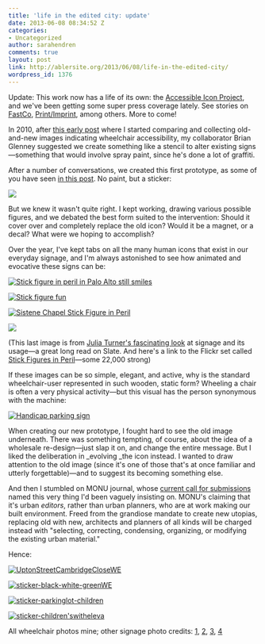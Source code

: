 ```yaml
---
title: 'life in the edited city: update'
date: 2013-06-08 08:34:52 Z
categories:
- Uncategorized
author: sarahendren
comments: true
layout: post
link: http://ablersite.org/2013/06/08/life-in-the-edited-city/
wordpress_id: 1376
---
```


Update: This work now has a life of its own: the [Accessible Icon Project](http://www.accessibleicon.org/), and we've been getting some super press coverage lately. See stories on [FastCo](http://www.fastcodesign.com/1672754/how-a-guerrilla-art-project-gave-birth-to-nycs-new-wheelchair-symbol#1), [Print/Imprint](http://www.printmag.com/logo-design/isotype-disability-logo/), among others. More to come!

In 2010, after [this early post](http://www.ablersite.org/2010/03/ongoing-public-signs/) where I started comparing and collecting old-and-new images indicating wheelchair accessibility, my collaborator Brian Glenney suggested we create something like a stencil to alter existing signs—something that would involve spray paint, since he's done a lot of graffiti.

After a number of conversations, we created this first prototype, as some of you have seen [in this post](http://www.ablersite.org/2010/03/projects-signagewheelchair-ongoing-series/). No paint, but a sticker:

[![](http://ablersite.files.wordpress.com/2010/12/chairdude.jpg)](http://ablersite.files.wordpress.com/2010/12/chairdude.jpg)

But we knew it wasn't quite right. I kept working, drawing various possible figures, and we debated the best form suited to the intervention: Should it cover over and completely replace the old icon? Would it be a magnet, or a decal? What were we hoping to accomplish?

Over the year, I've kept tabs on all the many human icons that exist in our everyday signage, and I'm always astonished to see how animated and evocative these signs can be:

[![Stick figure in peril in Palo Alto still smiles](http://farm3.static.flickr.com/2698/4499045271_de657434ba.jpg)](http://www.flickr.com/photos/marypcb/4499045271/)

[![Stick figure fun](http://farm5.static.flickr.com/4061/5169217718_691cd093e1.jpg)](http://www.flickr.com/photos/helenk/5169217718/)

[![Sistene Chapel Stick Figure in Peril](http://farm4.static.flickr.com/3188/2799306448_584ff735db.jpg)](http://www.flickr.com/photos/ableman/2799306448/)

[![](http://ablersite.files.wordpress.com/2010/12/100308_signs_exit_door.jpg)](http://ablersite.files.wordpress.com/2010/12/100308_signs_exit_door.jpg)

(This last image is from [Julia Turner's fascinating look](http://www.slate.com/id/2245644/) at signage and its usage—a great long read on Slate. And here's a link to the Flickr set called [Stick Figures in Peril](http://www.flickr.com/groups/stickfiguresinperil/pool/with/2799306448/)—some 22,000 strong)

If these images can be so simple, elegant, and active, why is the standard wheelchair-user represented in such wooden, static form? Wheeling a chair is often a very physical activity—but this visual has the person synonymous with the machine:

[![Handicap parking sign](http://farm1.static.flickr.com/244/514058118_06abb28dd3.jpg)](http://www.flickr.com/photos/mojoey/514058118/)

When creating our new prototype, I fought hard to see the old image underneath. There was something tempting, of course, about the idea of a wholesale re-design—just slap it on, and change the entire message. But I liked the deliberation in _evolving _the icon instead. I wanted to draw attention to the old image (since it's one of those that's at once familiar and utterly forgettable)—and to suggest its becoming something else.

And then I stumbled on MONU journal, whose [current call for submissions](http://www.monu-magazine.com/submit.htm) named this very thing I'd been vaguely insisting on. MONU's claiming that it's urban _editors_, rather than urban planners, who are at work making our built environment. Freed from the grandiose mandate to create new utopias, replacing old with new, architects and planners of all kinds will be charged instead with "selecting, correcting, condensing, organizing, or modifying the existing urban material."

Hence:

[![UptonStreetCambridgeCloseWE](http://ablersite.files.wordpress.com/2010/12/uptonstreetcambridgeclosewe.jpg)](http://ablersite.files.wordpress.com/2010/12/uptonstreetcambridgeclosewe.jpg)

[![sticker-black-white-greenWE](http://ablersite.files.wordpress.com/2010/12/sticker-black-white-greenwe.jpg)](http://ablersite.files.wordpress.com/2010/12/sticker-black-white-greenwe.jpg)

[![sticker-parkinglot-children](http://ablersite.files.wordpress.com/2010/12/sticker-parkinglot-children.jpg)](http://ablersite.files.wordpress.com/2010/12/sticker-parkinglot-children.jpg)

[![sticker-children'switheleva](http://ablersite.files.wordpress.com/2010/12/sticker-childrenswitheleva.jpg)](http://ablersite.files.wordpress.com/2010/12/sticker-childrenswitheleva.jpg)

All wheelchair photos mine; other signage photo credits: [1](http://www.flickr.com/photos/marypcb/4499045271/), [2](http://www.flickr.com/photos/helenk/5169217718/), [3](http://www.flickr.com/photos/ableman/2799306448/), [4](http://www.flickr.com/photos/mojoey/514058118/)
